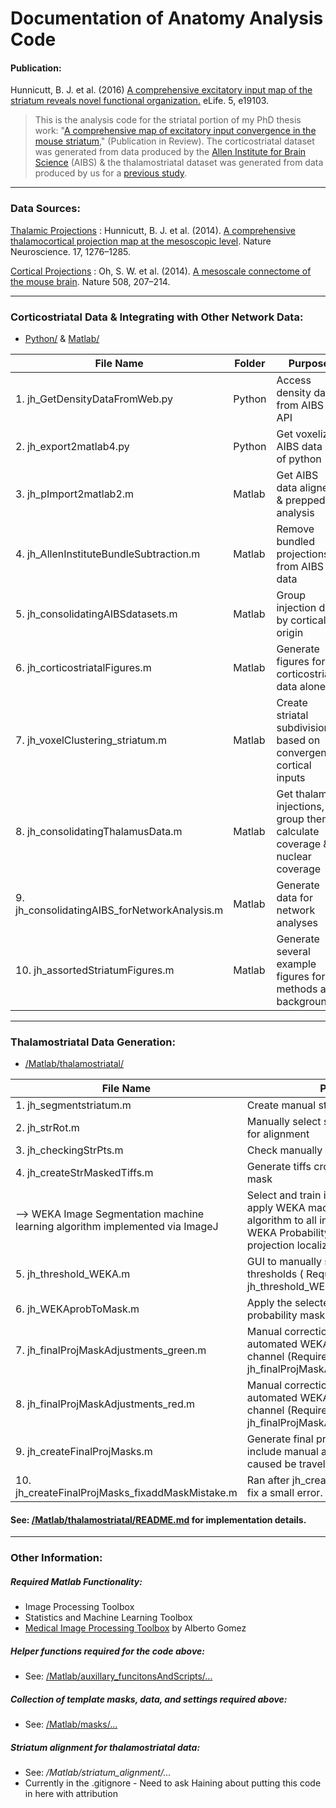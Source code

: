 # Documentation of Anatomy Analysis Code

#### Publication:
Hunnicutt, B. J. et al. (2016) [A comprehensive excitatory input map of the striatum reveals novel functional organization.](https://elife.elifesciences.org/content/5/e19103/article-data) eLife. 5, e19103.

> This is the analysis code for the striatal portion of my PhD thesis work: "[A comprehensive map of excitatory input convergence in the mouse striatum](http://digitalcommons.ohsu.edu/etd/3724/)," (Publication in Review). The corticostriatal dataset was generated from data produced by the [Allen Institute for Brain Science](http://connectivity.brain-map.org/projection) (AIBS) & the thalamostriatal dataset was generated from data produced by us for a [previous study](http://www.nature.com/neuro/journal/v17/n9/abs/nn.3780.html).

---
### Data Sources:

[Thalamic Projections](http://digitalcollections.ohsu.edu/projectionmap "OHSU Data archive")
: Hunnicutt, B. J. et al. (2014). [A comprehensive thalamocortical projection map at the mesoscopic level](http://www.nature.com/neuro/journal/v17/n9/abs/nn.3780.html). Nature Neuroscience. 17, 1276–1285.

[Cortical Projections](http://connectivity.brain-map.org/projection "AIBS Mouse Brain Connectivity Site")
: Oh, S. W. et al. (2014). [A mesoscale connectome of the mouse brain](http://www.nature.com/nature/journal/v508/n7495/full/nature13186.html). Nature 508, 207–214.


---
### Corticostriatal Data & Integrating with Other Network Data:
* [Python/](https://github.com/BJHunnicutt/anatomy/tree/master/Python) &  [Matlab/](https://github.com/BJHunnicutt/anatomy/tree/master/Matlab)

| File Name					| Folder |	Purpose
| ----------------------------------|-------------|---
| 1. jh_GetDensityDataFromWeb.py | Python |	Access density data from AIBS API
| 2. jh_export2matlab4.py | Python |	Get voxelized AIBS data out of python
| 3. jh_pImport2matlab2.m			| Matlab |	Get AIBS data aligned & prepped for analysis
| 4. jh_AllenInstituteBundleSubtraction.m	| Matlab |	Remove bundled projections from AIBS data
| 5. jh_consolidatingAIBSdatasets.m	| Matlab |	Group injection data by cortical origin
| 6. jh_corticostriatalFigures.m | Matlab | Generate figures for corticostriatal data alone
| 7. jh_voxelClustering_striatum.m | Matlab | Create striatal subdivisions based on convergent cortical inputs
| 8. jh_consolidatingThalamusData.m | Matlab | Get thalamic injections, group them, calculate coverage & nuclear coverage
| 9. jh_consolidatingAIBS_forNetworkAnalysis.m | Matlab | Generate data for network analyses
| 10. jh_assortedStriatumFigures.m | Matlab | Generate several example figures for methods and background


---
### Thalamostriatal Data Generation:
 * [/Matlab/thalamostriatal/](https://github.com/BJHunnicutt/anatomy/tree/master/Matlab/thalamostriatal)

| File Name					|	Purpose
| ----------------------------------|-------------
| 1. jh_segmentstriatum.m | Create manual striatum masks
| 2. jh_strRot.m | Manually select striatal landmarks used for alignment
| 3. jh_checkingStrPts.m | Check manually selected points
| 4. jh_createStrMaskedTiffs.m | Generate tiffs cropped by the striatum mask
| --> WEKA Image Segmentation machine learning algorithm implemented via ImageJ | Select and train image subset, then apply WEKA machine learning algorithm to all images. Output => WEKA Probability Images for diffuse projection localization
| 5. jh_threshold_WEKA.m | GUI to manually select probability thresholds ( Requires: jh_threshold_WEKA.fig)
| 6. jh_WEKAprobToMask.m | Apply the selected thresholds to the probability masks
| 7. jh_finalProjMaskAdjustments_green.m | Manual correction of small errors in automated WEKA ML output for green channel (Requires: jh_finalProjMaskAdjustments_green.fig)
| 8. jh_finalProjMaskAdjustments_red.m | Manual correction of small errors in automated WEKA ML output for red channel (Requires: jh_finalProjMaskAdjustments_red.fig)
| 9. jh_createFinalProjMasks.m | Generate final projection masks that include manual adjustments and holes caused be traveling axons filled
| 10. jh_createFinalProjMasks_fixaddMaskMistake.m | Ran after jh_createFinalProjMasks.m to fix a small error.

#### See: [/Matlab/thalamostriatal/README.md](https://github.com/BJHunnicutt/anatomy/blob/master/Matlab/thalamostriatal/README.md) for implementation details.


<!-- | jh_trainedStrProjMaskGen.m | Creates colormask.mat to subract aberrantly localized projections * Originally did this after jh_WEKAprobToMask.m, then refined with jh_finalProjMaskAdjustments... GUIs, but jsut starting with the GIUS works too-->

---
### Other Information:
##### Required Matlab Functionality:
* Image Processing Toolbox
* Statistics and Machine Learning Toolbox
* [Medical Image Processing Toolbox](https://www.mathworks.com/matlabcentral/fileexchange/41594-medical-image-processing-toolbox) by Alberto Gomez


##### Helper functions required for the code above:
* See: [/Matlab/auxillary_funcitonsAndScripts/...](https://github.com/BJHunnicutt/anatomy/tree/master/Matlab/auxillary_funcitonsAndScripts)

##### Collection of template masks, data, and settings required above:
* See: [/Matlab/masks/...](https://github.com/BJHunnicutt/anatomy/tree/master/Matlab/masks)

##### Striatum alignment for thalamostriatal data:
* See: */Matlab/striatum_alignment/...*
* Currently in the .gitignore - Need to ask Haining about putting this code in here with attribution
